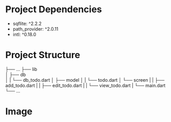 # Project Dependencies

  - sqflite: ^2.2.2
  - path_provider: ^2.0.11
  - intl: ^0.18.0
  
# Project Structure

  ├── ...
  ├── lib                    
  │   ├── db   
  │   |   └── db_todo.dart
  │   ├── model
  │   |   └── todo.dart
  │   └── screen
  |   |   ├── add_todo.dart
  |   |   ├── edit_todo.dart
  |   |   └── view_todo.dart
  |   └── main.dart
  └── ...
  
# Image

